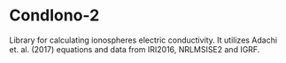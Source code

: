 # CondIono-2
Library for calculating ionospheres electric conductivity. It utilizes Adachi et. al.  (2017) equations and data from IRI2016, NRLMSISE2 and IGRF.
